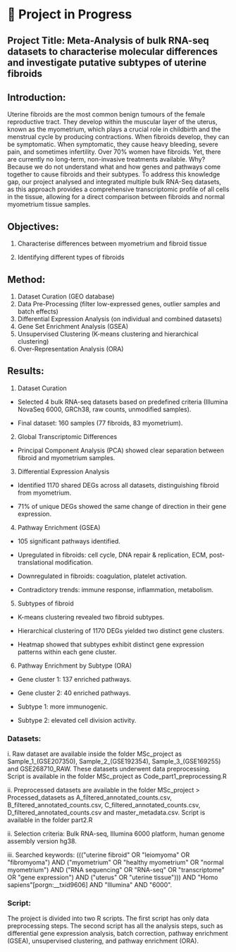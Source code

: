 # 🚧 Project in Progress

## Project Title: Meta-Analysis of bulk RNA-seq datasets to characterise molecular differences and investigate putative subtypes of uterine fibroids

## Introduction: 

Uterine fibroids are the most common benign tumours of the female reproductive tract. They develop within the muscular layer of the uterus, known as the myometrium, which plays a crucial role in childbirth and the menstrual cycle by producing contractions. When fibroids develop, they can be symptomatic. When symptomatic, they cause heavy bleeding, severe pain, and sometimes infertility. Over 70% women have fibroids. Yet, there are currently no long-term, non-invasive treatments available. Why? Because we do not understand what and how genes and pathways come together to cause fibroids and their subtypes. To address this knowledge gap, our project analysed and integrated multiple bulk RNA-Seq datasets, as this approach provides a comprehensive transcriptomic profile of all cells in the tissue, allowing for a direct comparison between fibroids and normal myometrium tissue samples. 

## Objectives: 

1. Characterise differences between myometrium and fibroid tissue

2. Identifying different types of fibroids

## Method:

1. Dataset Curation (GEO database)
2. Data Pre-Processing (filter low-expressed genes, outlier samples and batch effects)
3. Differential Expression Analysis (on individual and combined datasets)
4. Gene Set Enrichment Analysis (GSEA)
5. Unsupervised Clustering (K-means clustering and hierarchical clustering)
6. Over-Representation Analysis (ORA)

## Results:

1. Dataset Curation

- Selected 4 bulk RNA-seq datasets based on predefined criteria (Illumina NovaSeq 6000, GRCh38, raw counts, unmodified samples).

- Final dataset: 160 samples (77 fibroids, 83 myometrium).

2. Global Transcriptomic Differences

- Principal Component Analysis (PCA) showed clear separation between fibroid and myometrium samples.

3. Differential Expression Analysis

- Identified 1170 shared DEGs across all datasets, distinguishing fibroid from myometrium.

- 71% of unique DEGs showed the same change of direction in their gene expression.

4. Pathway Enrichment (GSEA)

- 105 significant pathways identified.

- Upregulated in fibroids: cell cycle, DNA repair & replication, ECM, post-translational modification.

- Downregulated in fibroids: coagulation, platelet activation.

- Contradictory trends: immune response, inflammation, metabolism.

5. Subtypes of fibroid 

- K-means clustering revealed two fibroid subtypes.

- Hierarchical clustering of 1170 DEGs yielded two distinct gene clusters.

- Heatmap showed that subtypes exhibit distinct gene expression patterns within each gene cluster.

6. Pathway Enrichment by Subtype (ORA)

- Gene cluster 1: 137 enriched pathways.

- Gene cluster 2: 40 enriched pathways.

- Subtype 1: more immunogenic.

- Subtype 2: elevated cell division activity.

### Datasets: 

i. Raw dataset are available inside the folder MSc_project as Sample_1_(GSE207350), Sample_2_(GSE192354), Sample_3_(GSE169255) and GSE268710_RAW. These datasets underwent data preprocessing. Script is available in the folder MSc_project as Code_part1_preprocessing.R 

ii. Preprocessed datasets are available in the folder MSc_project > Processed_datasets as A_filtered_annotated_counts.csv, B_filtered_annotated_counts.csv, C_filtered_annotated_counts.csv, D_filtered_annotated_counts.csv and master_metadata.csv. Script is available in the folder part2.R 

ii. Selection criteria: Bulk RNA-seq, Illumina 6000 platform, human genome assembly version hg38. 

iii. Searched keywords: ((("uterine fibroid" OR "leiomyoma" OR "fibromyoma") AND ("myometrium" OR "healthy myometrium" OR "normal myometrium") AND ("RNA sequencing" OR "RNA-seq" OR "transcriptome" OR "gene expression") AND ("uterus" OR "uterine tissue"))) AND "Homo sapiens"[porgn:__txid9606] AND "Illumina" AND "6000".

### Script:

The project is divided into two R scripts. The first script has only data preprocessing steps. The second script has all the analysis steps, such as differential gene expression analysis, batch correction, pathway enrichment (GSEA), unsupervised clustering, and  pathway enrichment (ORA).  






